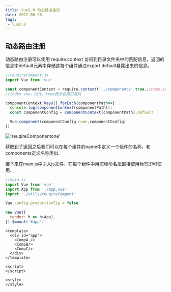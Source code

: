 ```yaml
---
title: Vue2.0 动态路由注册
date: 2022-08-20
tags:
 - Vue2.0
---
```


## 动态路由注册
动态路由注册可以使用 require.context 访问到目录文件夹中的匹配信息，返回的信息中default元素中存储这每个组件通过export default暴露出来的信息。
```js
//reuqireCompent.js
import Vue from 'vue'

const componentContext = require.context('../components',true,/index.vue$/)//获取目录下的所有
//index.vue，文件，true表示会递归查找

componentContext.keys().forEach(componentPath=>{
  console.log(componentContext(componentPath));
  const componentConfig = componentContext(componentPath).default

  Vue.component(componentConfig.name,componentConfig)
})

```
!['reuqireComponentone'](/assets/img/requireComponentone.jpg 'reuqireComponentone')

获取到了返回之后我们可以在每个组件的name中定义一个组件的名称，和components定义名称类似.

接下来在main.js中引入js文件，在每个组件中用驼峰命名法直接使用标签即可使用.
```js
//main.js
import Vue from 'vue'
import App from './App.vue'
import './utils/reuqireCompent'

Vue.config.productionTip = false

new Vue({
  render: h => h(App),
}).$mount('#app')
```
```vue
<template>
  <div id="app">
    <CompA />
    <CompB/>
    <CompC/>
  </div>
</template>

<script>
</script>

<style>
</style>
```